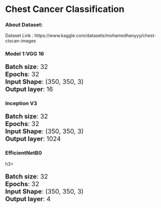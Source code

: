 <h1>Chest Cancer Classification</h1>

<h3>About Dataset:</h3>
<p>Dataset Link : https://www.kaggle.com/datasets/mohamedhanyyy/chest-ctscan-images</p>

<h3>Model 1:VGG 16</h3>
<p style="font-size:20px">
    <strong>Batch size</strong>: 32<br>
    <strong>Epochs</strong>: 32<br>
    <strong>Input Shape</strong>: (350, 350, 3)<br>
    <strong>Output layer</strong>: 16
  </p>
</div>

<h3>Inception V3</h3>
 <p style="font-size:20px">
    <strong>Batch size</strong>: 32<br>
    <strong>Epochs</strong>: 32<br>
    <strong>Input Shape</strong>: (350, 350, 3)<br>
    <strong>Output layer</strong>: 1024
  </p>
</div>

<h3>EfficientNetB0</h3>h3>
 <div>
    <p style="font-size:20px">
    <strong>Batch size</strong>: 32<br>
    <strong>Epochs</strong>: 32<br>
    <strong>Input Shape</strong>: (350, 350, 3)<br>
    <strong>Output layer</strong>: 4
  </p>
</div>
